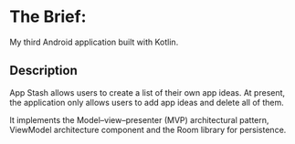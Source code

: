 # The Brief:

My third Android application built with Kotlin. 

## Description

App Stash allows users to create a list of their own app ideas. At present, the application only allows users to add app ideas and delete all of them. 

It implements the Model–view–presenter (MVP) architectural pattern, ViewModel architecture component and the Room library for persistence.